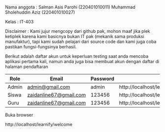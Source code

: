 Nama anggota :
Salman Asis Parohi (220401010011)
Muhammad Sholehuddin Aziz (220401010027)

Kelas : IT-403

Disclaimer :
Kami jujur mengcopy dari github pak, mohon maaf jika plek ketiplek karena kami basicnya bukan IT pak (mekanik sama produksi manufaktur), tapi kami sudah pelajari dari source code dan kami juga coba pastikan fungsi-fungsinya berhasil.

Berikut adalah daftar akun untuk keperluan testing saat anda mencoba aplikasi pertama kali, namun anda juga bisa membuat akun dengan daftar di halaman pendaftaran

| Role  | Email                  | Password | URL                                     |
| ----- | ---------------------- | -------- | --------------------------------------- |
| Admin | admin@gmail.com        | admin    | http://localhost/learnify/welcome/admin |
| Siswa | zaidanline67@gmail.com | 123456   | http://localhost/learnify/welcome       |
| Guru  | zaidanline67@gmail.com | 123456   | http://localhost/learnify/welcome/guru  |

<p></p

# Buka browser
http://localhost/learnify/welcome
